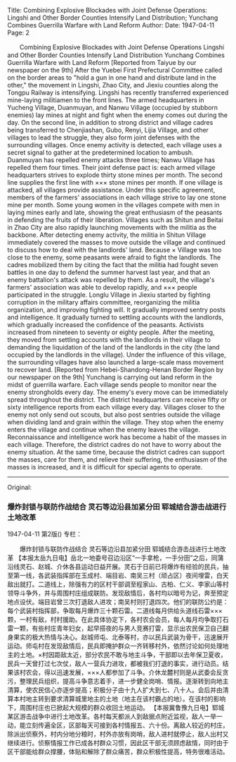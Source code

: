 Title: Combining Explosive Blockades with Joint Defense Operations: Lingshi and Other Border Counties Intensify Land Distribution; Yunchang Combines Guerrilla Warfare with Land Reform
Author:
Date: 1947-04-11
Page: 2

　　Combining Explosive Blockades with Joint Defense Operations
    Lingshi and Other Border Counties Intensify Land Distribution
    Yunchang Combines Guerrilla Warfare with Land Reform
    [Reported from Taiyue by our newspaper on the 9th] After the Yuebei First Prefectural Committee called on the border areas to "hold a gun in one hand and distribute land in the other," the movement in Lingshi, Zhao City, and Jiexiu counties along the Tongpu Railway is intensifying. Lingshi has recently transferred experienced mine-laying militiamen to the front lines. The armed headquarters in Yucheng Village, Duanmuyan, and Nanwu Village (occupied by stubborn enemies) lay mines at night and fight when the enemy comes out during the day. On the second line, in addition to strong district and village cadres being transferred to Chenjiashan, Gubo, Renyi, Lijia Village, and other villages to lead the struggle, they also form joint defenses with the surrounding villages. Once enemy activity is detected, each village uses a secret signal to gather at the predetermined location to ambush. Duanmuyan has repelled enemy attacks three times; Nanwu Village has repelled them four times. Their joint defense pact is: each armed village headquarters strives to explode thirty stone mines per month. The second line supplies the first line with ××× stone mines per month. If one village is attacked, all villages provide assistance. Under this specific agreement, members of the farmers' associations in each village strive to lay one stone mine per month. Some young women in the villages compete with men in laying mines early and late, showing the great enthusiasm of the peasants in defending the fruits of their liberation. Villages such as Shitun and Beitai in Zhao City are also rapidly launching movements with the militia as the backbone. After detecting enemy activity, the militia in Shitun Village immediately covered the masses to move outside the village and continued to discuss how to deal with the landlords' land. Because × Village was too close to the enemy, some peasants were afraid to fight the landlords. The cadres mobilized them by citing the fact that the militia had fought seven battles in one day to defend the summer harvest last year, and that an enemy battalion's attack was repelled by them. As a result, the village's farmers' association was able to develop rapidly, and ××× people participated in the struggle. Longlu Village in Jiexiu started by fighting corruption in the military affairs committee, reorganizing the militia organization, and improving fighting will. It gradually improved sentry posts and intelligence. It gradually turned to settling accounts with the landlords, which gradually increased the confidence of the peasants. Activists increased from nineteen to seventy or eighty people. After the meeting, they moved from settling accounts with the landlords in their village to demanding the liquidation of the land of the landlords in the city (the land occupied by the landlords in the village). Under the influence of this village, the surrounding villages have also launched a large-scale mass movement to recover land.
    [Reported from Hebei-Shandong-Henan Border Region by our newspaper on the 9th] Yunchang is carrying out land reform in the midst of guerrilla warfare. Each village sends people to monitor near the enemy strongholds every day. The enemy's every move can be immediately spread throughout the district. The district headquarters can receive fifty or sixty intelligence reports from each village every day. Villages closer to the enemy not only send out scouts, but also post sentries outside the village when dividing land and grain within the village. They stop when the enemy enters the village and continue when the enemy leaves the village. Reconnaissance and intelligence work has become a habit of the masses in each village. Therefore, the district cadres do not have to worry about the enemy situation. At the same time, because the district cadres can support the masses, care for them, and relieve their suffering, the enthusiasm of the masses is increased, and it is difficult for special agents to operate.



<hr /> 

Original: 


### 爆炸封锁与联防作战结合  灵石等边沿县加紧分田  郓城结合游击战进行土地改革

1947-04-11
第2版()
专栏：

　　爆炸封锁与联防作战结合
    灵石等边沿县加紧分田
    郓城结合游击战进行土地改革
    【本报太岳九日电】岳北一地委号召边沿区“一手拿枪，一手分田”之后，同蒲沿线灵石、赵城、介休各县运动日益开展。灵石于日前已将爆炸有经验的民兵，抽至第一线，各武装指挥部在玉成村、端目岩、南吴三村（顽占区）夜间埋雷，白天敌出就打。二道线上，除强有力的区村干部调至程家山、古柏、仁义、李家山等村领导斗争外，并与周围村庄组成联防。发现敌情后，各村均以暗号为记，奔至预定地点设伏。端目岩曾三次打退敌人进攻；南吴村则打退四次。他们的联防公约是：每个武装村指挥部，争取每月爆炸三十颗石雷。二道线每月供给头道线石雷×××颗，一村有敌，村村援助。在此具体协定下，各村农会会员，每人每月均争取打石雷一颗，有些村庄青年妇女，起早搭夜的与男人竞赛打雷，显示出农民保卫自己翻身果实的极大热情与决心。赵城师屯、北泰等村，亦以民兵武装为骨干，迅速展开运动。师屯村在发现敌情后，民兵即掩护群众一齐转移村外，依然讨论如何处理地主的土地。×村因距敌太近，部分农民不敢与地主斗争，干部即以去年保卫夏收，民兵一天曾打过七次仗，敌人一营兵力进攻，都被我们打退的事实，进行动员。结果该村农会，得以迅速发展，×××人都参加了斗争。介休龙麓村则是从武委会反贪污，整理民兵组织，提高斗争意志着手，进一步健全岗哨、情报。逐渐转到向地主清算，使农民信心亦逐步提高；积极分子由十九人扩大到七、八十人。会后并由清算本村地主转到要求清算城里地主的土地（地主在该村霸占的地）。在该村的影响下，周围村庄也已掀起大规模的群众收回土地运动。
    【本报冀鲁豫九日电】郓城某区游击战争中进行土地改革。各村每天都派人到敌据点附近监视，敌人一举一动，能立刻传遍全区，区部每天可接到各村情报五、六十份。离敌人较近的村庄，除派出侦察外，村内分地分粮时，村外亦放有岗哨，敌人进村就停止，敌人出村又继续进行。侦察情报工作已成各村群众习惯，因此区干部无须顾虑敌情，同时由于区干部能给群众撑腰，体贴和解除了群众痛苦，群众积极性提高，特务很难活动。

